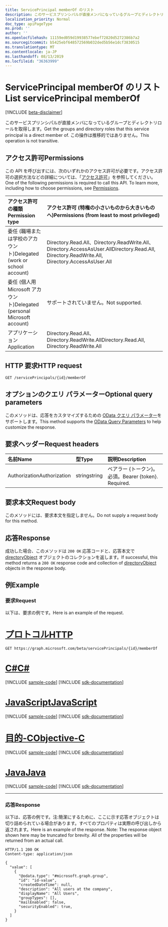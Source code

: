 ```yaml
---
title: ServicePrincipal memberOf のリスト
description: このサービスプリンシパルが直接メンバになっているグループとディレクトリロールを取得します。 この操作は推移的ではありません。
localization_priority: Normal
doc_type: apiPageType
ms.prod: ''
author: ''
ms.openlocfilehash: 11159ed059d19938577ebef72820d5272386b7a2
ms.sourcegitcommit: b5425ebf648572569b032ded5b56e1dcf3830515
ms.translationtype: MT
ms.contentlocale: ja-JP
ms.lasthandoff: 08/13/2019
ms.locfileid: "36363999"
---
```

# <a name="list-serviceprincipal-memberof"></a><span data-ttu-id="aa252-104">ServicePrincipal memberOf のリスト</span><span class="sxs-lookup"><span data-stu-id="aa252-104">List servicePrincipal memberOf</span></span>

[!INCLUDE [beta-disclaimer](../../includes/beta-disclaimer.md)]

<span data-ttu-id="aa252-105">このサービスプリンシパルが直接メンバになっているグループとディレクトリロールを取得します。</span><span class="sxs-lookup"><span data-stu-id="aa252-105">Get the groups and directory roles that this service principal is a direct member of.</span></span> <span data-ttu-id="aa252-106">この操作は推移的ではありません。</span><span class="sxs-lookup"><span data-stu-id="aa252-106">This operation is not transitive.</span></span>

## <a name="permissions"></a><span data-ttu-id="aa252-107">アクセス許可</span><span class="sxs-lookup"><span data-stu-id="aa252-107">Permissions</span></span>

<span data-ttu-id="aa252-p103">この API を呼び出すには、次のいずれかのアクセス許可が必要です。アクセス許可の選択方法などの詳細については、「[アクセス許可](/graph/permissions-reference)」を参照してください。</span><span class="sxs-lookup"><span data-stu-id="aa252-p103">One of the following permissions is required to call this API. To learn more, including how to choose permissions, see [Permissions](/graph/permissions-reference).</span></span>

|<span data-ttu-id="aa252-110">アクセス許可の種類</span><span class="sxs-lookup"><span data-stu-id="aa252-110">Permission type</span></span>      | <span data-ttu-id="aa252-111">アクセス許可 (特権の小さいものから大きいものへ)</span><span class="sxs-lookup"><span data-stu-id="aa252-111">Permissions (from least to most privileged)</span></span>              |
|:--------------------|:---------------------------------------------------------|
|<span data-ttu-id="aa252-112">委任 (職場または学校のアカウント)</span><span class="sxs-lookup"><span data-stu-id="aa252-112">Delegated (work or school account)</span></span> | <span data-ttu-id="aa252-113">Directory.Read.All、Directory.ReadWrite.All、Directory.AccessAsUser.All</span><span class="sxs-lookup"><span data-stu-id="aa252-113">Directory.Read.All, Directory.ReadWrite.All, Directory.AccessAsUser.All</span></span>    |
|<span data-ttu-id="aa252-114">委任 (個人用 Microsoft アカウント)</span><span class="sxs-lookup"><span data-stu-id="aa252-114">Delegated (personal Microsoft account)</span></span> | <span data-ttu-id="aa252-115">サポートされていません。</span><span class="sxs-lookup"><span data-stu-id="aa252-115">Not supported.</span></span>    |
|<span data-ttu-id="aa252-116">アプリケーション</span><span class="sxs-lookup"><span data-stu-id="aa252-116">Application</span></span> | <span data-ttu-id="aa252-117">Directory.Read.All、Directory.ReadWrite.All</span><span class="sxs-lookup"><span data-stu-id="aa252-117">Directory.Read.All, Directory.ReadWrite.All</span></span> |

## <a name="http-request"></a><span data-ttu-id="aa252-118">HTTP 要求</span><span class="sxs-lookup"><span data-stu-id="aa252-118">HTTP request</span></span>

<!-- { "blockType": "ignored" } -->
```http
GET /servicePrincipals/{id}/memberOf
```

## <a name="optional-query-parameters"></a><span data-ttu-id="aa252-119">オプションのクエリ パラメーター</span><span class="sxs-lookup"><span data-stu-id="aa252-119">Optional query parameters</span></span>

<span data-ttu-id="aa252-120">このメソッドは、応答をカスタマイズするための [OData クエリ パラメーター](https://developer.microsoft.com/graph/docs/concepts/query_parameters)をサポートします。</span><span class="sxs-lookup"><span data-stu-id="aa252-120">This method supports the [OData Query Parameters](https://developer.microsoft.com/graph/docs/concepts/query_parameters) to help customize the response.</span></span>

## <a name="request-headers"></a><span data-ttu-id="aa252-121">要求ヘッダー</span><span class="sxs-lookup"><span data-stu-id="aa252-121">Request headers</span></span>
| <span data-ttu-id="aa252-122">名前</span><span class="sxs-lookup"><span data-stu-id="aa252-122">Name</span></span>       | <span data-ttu-id="aa252-123">型</span><span class="sxs-lookup"><span data-stu-id="aa252-123">Type</span></span> | <span data-ttu-id="aa252-124">説明</span><span class="sxs-lookup"><span data-stu-id="aa252-124">Description</span></span>|
|:-----------|:------|:----------|
| <span data-ttu-id="aa252-125">Authorization</span><span class="sxs-lookup"><span data-stu-id="aa252-125">Authorization</span></span>  | <span data-ttu-id="aa252-126">string</span><span class="sxs-lookup"><span data-stu-id="aa252-126">string</span></span>  | <span data-ttu-id="aa252-p104">ベアラー {トークン}。必須。</span><span class="sxs-lookup"><span data-stu-id="aa252-p104">Bearer {token}. Required.</span></span> |

## <a name="request-body"></a><span data-ttu-id="aa252-129">要求本文</span><span class="sxs-lookup"><span data-stu-id="aa252-129">Request body</span></span>
<span data-ttu-id="aa252-130">このメソッドには、要求本文を指定しません。</span><span class="sxs-lookup"><span data-stu-id="aa252-130">Do not supply a request body for this method.</span></span>

## <a name="response"></a><span data-ttu-id="aa252-131">応答</span><span class="sxs-lookup"><span data-stu-id="aa252-131">Response</span></span>

<span data-ttu-id="aa252-132">成功した場合、このメソッドは `200 OK` 応答コードと、応答本文で [directoryObject](../resources/directoryobject.md) オブジェクトのコレクションを返します。</span><span class="sxs-lookup"><span data-stu-id="aa252-132">If successful, this method returns a `200 OK` response code and collection of [directoryObject](../resources/directoryobject.md) objects in the response body.</span></span>

## <a name="example"></a><span data-ttu-id="aa252-133">例</span><span class="sxs-lookup"><span data-stu-id="aa252-133">Example</span></span>

### <a name="request"></a><span data-ttu-id="aa252-134">要求</span><span class="sxs-lookup"><span data-stu-id="aa252-134">Request</span></span>

<span data-ttu-id="aa252-135">以下は、要求の例です。</span><span class="sxs-lookup"><span data-stu-id="aa252-135">Here is an example of the request.</span></span>

# <a name="httptabhttp"></a>[<span data-ttu-id="aa252-136">プロトコル</span><span class="sxs-lookup"><span data-stu-id="aa252-136">HTTP</span></span>](#tab/http)
<!-- {
  "blockType": "request",
  "name": "get_serviceprincipal_memberof"
}-->
```http
GET https://graph.microsoft.com/beta/servicePrincipals/{id}/memberOf
```
# <a name="ctabcsharp"></a>[<span data-ttu-id="aa252-137">C#</span><span class="sxs-lookup"><span data-stu-id="aa252-137">C#</span></span>](#tab/csharp)
[!INCLUDE [sample-code](../includes/snippets/csharp/get-serviceprincipal-memberof-csharp-snippets.md)]
[!INCLUDE [sdk-documentation](../includes/snippets/snippets-sdk-documentation-link.md)]

# <a name="javascripttabjavascript"></a>[<span data-ttu-id="aa252-138">JavaScript</span><span class="sxs-lookup"><span data-stu-id="aa252-138">JavaScript</span></span>](#tab/javascript)
[!INCLUDE [sample-code](../includes/snippets/javascript/get-serviceprincipal-memberof-javascript-snippets.md)]
[!INCLUDE [sdk-documentation](../includes/snippets/snippets-sdk-documentation-link.md)]

# <a name="objective-ctabobjc"></a>[<span data-ttu-id="aa252-139">目的-C</span><span class="sxs-lookup"><span data-stu-id="aa252-139">Objective-C</span></span>](#tab/objc)
[!INCLUDE [sample-code](../includes/snippets/objc/get-serviceprincipal-memberof-objc-snippets.md)]
[!INCLUDE [sdk-documentation](../includes/snippets/snippets-sdk-documentation-link.md)]

# <a name="javatabjava"></a>[<span data-ttu-id="aa252-140">Java</span><span class="sxs-lookup"><span data-stu-id="aa252-140">Java</span></span>](#tab/java)
[!INCLUDE [sample-code](../includes/snippets/java/get-serviceprincipal-memberof-java-snippets.md)]
[!INCLUDE [sdk-documentation](../includes/snippets/snippets-sdk-documentation-link.md)]

---


### <a name="response"></a><span data-ttu-id="aa252-141">応答</span><span class="sxs-lookup"><span data-stu-id="aa252-141">Response</span></span>

<span data-ttu-id="aa252-p105">以下は、応答の例です。注:簡潔にするために、ここに示す応答オブジェクトは切り詰められている場合があります。すべてのプロパティは実際の呼び出しから返されます。</span><span class="sxs-lookup"><span data-stu-id="aa252-p105">Here is an example of the response. Note: The response object shown here may be truncated for brevity. All of the properties will be returned from an actual call.</span></span>
<!-- {
  "blockType": "response",
  "truncated": true,
  "@odata.type": "microsoft.graph.directoryObject",
  "isCollection": true
} -->
```http
HTTP/1.1 200 OK
Content-type: application/json

{
  "value": [
    {
      "@odata.type": "#microsoft.graph.group",
      "id": "id-value",
      "createdDateTime": null,
      "description": "All users at the company",
      "displayName": "All Users",
      "groupTypes": [],
      "mailEnabled": false,
      "securityEnabled": true,
    }
  ]
}
```

<!-- uuid: 8fcb5dbc-d5aa-4681-8e31-b001d5168d79
2015-10-25 14:57:30 UTC -->
<!--
{
  "type": "#page.annotation",
  "description": "List servicePrincipal memberOf",
  "keywords": "",
  "section": "documentation",
  "tocPath": "",
  "suppressions": [
  ]
}
-->
